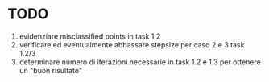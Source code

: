 # TODO

1. evidenziare misclassified points in task 1.2
2. verificare ed eventualmente abbassare stepsize per caso 2 e 3 task 1.2/3
3. determinare numero di iterazioni necessarie in task 1.2 e 1.3 per ottenere un "buon risultato"